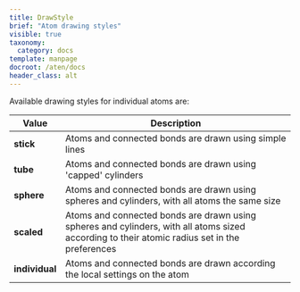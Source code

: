 ```yaml
---
title: DrawStyle
brief: "Atom drawing styles"
visible: true
taxonomy:
  category: docs
template: manpage
docroot: /aten/docs
header_class: alt
---
```


Available drawing styles for individual atoms are:
 
| Value | Description |
|-------|-------------|
| **stick** | Atoms and connected bonds are drawn using simple lines |
| **tube** | Atoms and connected bonds are drawn using 'capped' cylinders |
| **sphere** | Atoms and connected bonds are drawn using spheres and cylinders, with all atoms the same size |
| **scaled** | Atoms and connected bonds are drawn using spheres and cylinders, with all atoms sized according to their atomic radius set in the preferences |
| **individual** | Atoms and connected bonds are drawn according the local settings on the atom |
